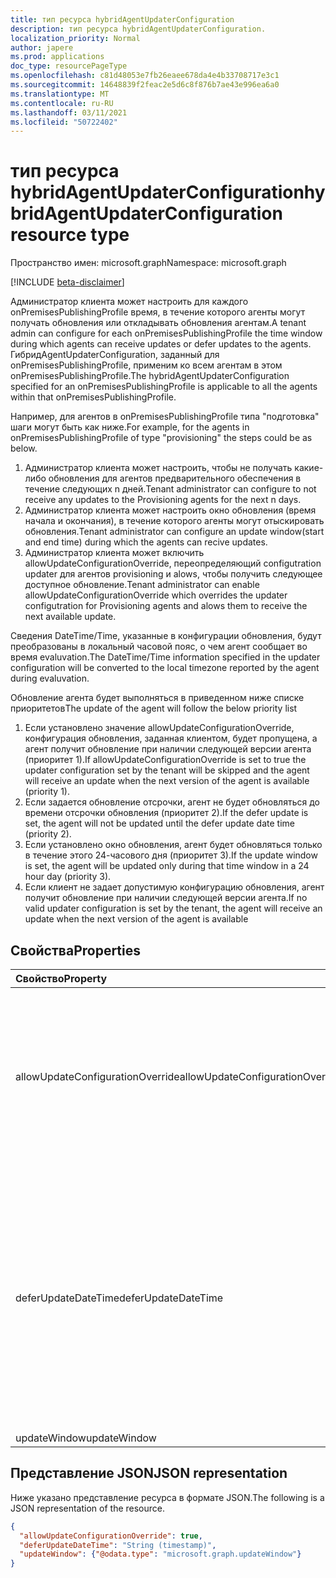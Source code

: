 ```yaml
---
title: тип ресурса hybridAgentUpdaterConfiguration
description: тип ресурса hybridAgentUpdaterConfiguration.
localization_priority: Normal
author: japere
ms.prod: applications
doc_type: resourcePageType
ms.openlocfilehash: c81d48053e7fb26eaee678da4e4b33708717e3c1
ms.sourcegitcommit: 14648839f2feac2e5d6c8f876b7ae43e996ea6a0
ms.translationtype: MT
ms.contentlocale: ru-RU
ms.lasthandoff: 03/11/2021
ms.locfileid: "50722402"
---
```

# <a name="hybridagentupdaterconfiguration-resource-type"></a><span data-ttu-id="fba26-103">тип ресурса hybridAgentUpdaterConfiguration</span><span class="sxs-lookup"><span data-stu-id="fba26-103">hybridAgentUpdaterConfiguration resource type</span></span>

<span data-ttu-id="fba26-104">Пространство имен: microsoft.graph</span><span class="sxs-lookup"><span data-stu-id="fba26-104">Namespace: microsoft.graph</span></span>

[!INCLUDE [beta-disclaimer](../../includes/beta-disclaimer.md)]

<span data-ttu-id="fba26-105">Администратор клиента может настроить для каждого onPremisesPublishingProfile время, в течение которого агенты могут получать обновления или откладывать обновления агентам.</span><span class="sxs-lookup"><span data-stu-id="fba26-105">A tenant admin can configure for each onPremisesPublishingProfile the time window during which agents can receive updates or defer updates to the agents.</span></span> <span data-ttu-id="fba26-106">ГибридAgentUpdaterConfiguration, заданный для onPremisesPublishingProfile, применим ко всем агентам в этом onPremisesPublishingProfile.</span><span class="sxs-lookup"><span data-stu-id="fba26-106">The hybridAgentUpdaterConfiguration specified for an onPremisesPublishingProfile is applicable to all the agents within that onPremisesPublishingProfile.</span></span>

<span data-ttu-id="fba26-107">Например, для агентов в onPremisesPublishingProfile типа "подготовка" шаги могут быть как ниже.</span><span class="sxs-lookup"><span data-stu-id="fba26-107">For example, for the agents in onPremisesPublishingProfile of type "provisioning" the steps could be as below.</span></span>

1) <span data-ttu-id="fba26-108">Администратор клиента может настроить, чтобы не получать какие-либо обновления для агентов предварительного обеспечения в течение следующих n дней.</span><span class="sxs-lookup"><span data-stu-id="fba26-108">Tenant administrator can configure to not receive any updates to the Provisioning agents for the next n days.</span></span>
2) <span data-ttu-id="fba26-109">Администратор клиента может настроить окно обновления (время начала и окончания), в течение которого агенты могут отыскировать обновления.</span><span class="sxs-lookup"><span data-stu-id="fba26-109">Tenant administrator can configure an update window(start and end time) during which the agents can recive updates.</span></span>
3) <span data-ttu-id="fba26-110">Администратор клиента может включить allowUpdateConfigurationOverride, переопределяющий configutration updater для агентов provisioning и alows, чтобы получить следующее доступное обновление.</span><span class="sxs-lookup"><span data-stu-id="fba26-110">Tenant administrator can enable allowUpdateConfigurationOverride which overrides the updater configutration for Provisioning agents and alows them to receive the next available update.</span></span>

<span data-ttu-id="fba26-111">Сведения DateTime/Time, указанные в конфигурации обновления, будут преобразованы в локальный часовой пояс, о чем агент сообщает во время evaluvation.</span><span class="sxs-lookup"><span data-stu-id="fba26-111">The DateTime/Time information specified in the updater configuration will be converted to the local timezone reported by the agent during evaluvation.</span></span>

<span data-ttu-id="fba26-112">Обновление агента будет выполняться в приведенном ниже списке приоритетов</span><span class="sxs-lookup"><span data-stu-id="fba26-112">The update of the agent will follow the below priority list</span></span>

1) <span data-ttu-id="fba26-113">Если установлено значение allowUpdateConfigurationOverride, конфигурация обновления, заданная клиентом, будет пропущена, а агент получит обновление при наличии следующей версии агента (приоритет 1).</span><span class="sxs-lookup"><span data-stu-id="fba26-113">If allowUpdateConfigurationOverride is set to true the updater configuration set by the tenant will be skipped and the agent will receive an update when the next version of the agent is available (priority 1).</span></span>
2) <span data-ttu-id="fba26-114">Если задается обновление отсрочки, агент не будет обновляться до времени отсрочки обновления (приоритет 2).</span><span class="sxs-lookup"><span data-stu-id="fba26-114">If the defer update is set, the agent will not be updated until the defer update date time (priority 2).</span></span>
3) <span data-ttu-id="fba26-115">Если установлено окно обновления, агент будет обновляться только в течение этого 24-часового дня (приоритет 3).</span><span class="sxs-lookup"><span data-stu-id="fba26-115">If the update window is set, the agent will be updated only during that time window in a 24 hour day (priority 3).</span></span>
4) <span data-ttu-id="fba26-116">Если клиент не задает допустимую конфигурацию обновления, агент получит обновление при наличии следующей версии агента.</span><span class="sxs-lookup"><span data-stu-id="fba26-116">If no valid updater configuration is set by the tenant, the agent will receive an update when the next version of the agent is available</span></span>

## <a name="properties"></a><span data-ttu-id="fba26-117">Свойства</span><span class="sxs-lookup"><span data-stu-id="fba26-117">Properties</span></span>

| <span data-ttu-id="fba26-118">Свойство</span><span class="sxs-lookup"><span data-stu-id="fba26-118">Property</span></span>     | <span data-ttu-id="fba26-119">Тип</span><span class="sxs-lookup"><span data-stu-id="fba26-119">Type</span></span>        | <span data-ttu-id="fba26-120">Описание</span><span class="sxs-lookup"><span data-stu-id="fba26-120">Description</span></span> |
|:-------------|:------------|:------------|
|<span data-ttu-id="fba26-121">allowUpdateConfigurationOverride</span><span class="sxs-lookup"><span data-stu-id="fba26-121">allowUpdateConfigurationOverride</span></span>|<span data-ttu-id="fba26-122">Boolean</span><span class="sxs-lookup"><span data-stu-id="fba26-122">Boolean</span></span>|<span data-ttu-id="fba26-123">Указывает, будет ли пропущена конфигурация обновления, и агент получит обновление, когда будет доступна следующая версия агента.</span><span class="sxs-lookup"><span data-stu-id="fba26-123">Indicates if updater configuration will be skipped and the agent will receive an update when the next version of the agent is available.</span></span>|
|<span data-ttu-id="fba26-124">deferUpdateDateTime</span><span class="sxs-lookup"><span data-stu-id="fba26-124">deferUpdateDateTime</span></span>|<span data-ttu-id="fba26-125">DateTimeOffset</span><span class="sxs-lookup"><span data-stu-id="fba26-125">DateTimeOffset</span></span>|<span data-ttu-id="fba26-126">Тип Timestamp представляет сведения о времени и дате с использованием формата ISO 8601 (всегда применяется формат UTC).</span><span class="sxs-lookup"><span data-stu-id="fba26-126">The Timestamp type represents date and time information using ISO 8601 format and is always in UTC time.</span></span> <span data-ttu-id="fba26-127">Например, значение полуночи 1 января 2014 г. в формате UTC: `2014-01-01T00:00:00Z`.</span><span class="sxs-lookup"><span data-stu-id="fba26-127">For example, midnight UTC on Jan 1, 2014 is `2014-01-01T00:00:00Z`</span></span>|
|<span data-ttu-id="fba26-128">updateWindow</span><span class="sxs-lookup"><span data-stu-id="fba26-128">updateWindow</span></span>|[<span data-ttu-id="fba26-129">updateWindow</span><span class="sxs-lookup"><span data-stu-id="fba26-129">updateWindow</span></span>](updatewindow.md)||

## <a name="json-representation"></a><span data-ttu-id="fba26-130">Представление JSON</span><span class="sxs-lookup"><span data-stu-id="fba26-130">JSON representation</span></span>

<span data-ttu-id="fba26-131">Ниже указано представление ресурса в формате JSON.</span><span class="sxs-lookup"><span data-stu-id="fba26-131">The following is a JSON representation of the resource.</span></span>

<!-- {
  "blockType": "resource",
  "optionalProperties": [

  ],
  "@odata.type": "microsoft.graph.hybridAgentUpdaterConfiguration",
  "baseType": null
}-->

```json
{
  "allowUpdateConfigurationOverride": true,
  "deferUpdateDateTime": "String (timestamp)",
  "updateWindow": {"@odata.type": "microsoft.graph.updateWindow"}
}
```

<!-- uuid: 16cd6b66-4b1a-43a1-adaf-3a886856ed98
2019-02-04 14:57:30 UTC -->
<!-- {
  "type": "#page.annotation",
  "description": "hybridAgentUpdaterConfiguration resource",
  "keywords": "",
  "section": "documentation",
  "tocPath": ""
}-->


